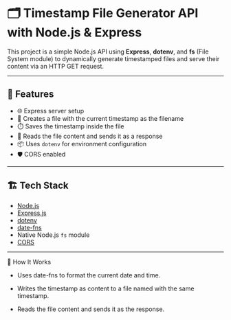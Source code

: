# 🗂️ Timestamp File Generator API with Node.js & Express

This project is a simple Node.js API using **Express**, **dotenv**, and **fs** (File System module) to dynamically generate timestamped files and serve their content via an HTTP GET request.

---

## 🚀 Features

- 🌐 Express server setup
- 📂 Creates a file with the current timestamp as the filename
- ⏱️ Saves the timestamp inside the file
- 📖 Reads the file content and sends it as a response
- 📦 Uses `dotenv` for environment configuration
- 🛡️ CORS enabled

---

## 🏗️ Tech Stack

- [Node.js](https://nodejs.org/)
- [Express.js](https://expressjs.com/)
- [dotenv](https://www.npmjs.com/package/dotenv)
- [date-fns](https://date-fns.org/)
- Native Node.js `fs` module
- [CORS](https://www.npmjs.com/package/cors)

---

🧠 How It Works
- Uses date-fns to format the current date and time.

- Writes the timestamp as content to a file named with the same timestamp.

- Reads the file content and sends it as the response.
